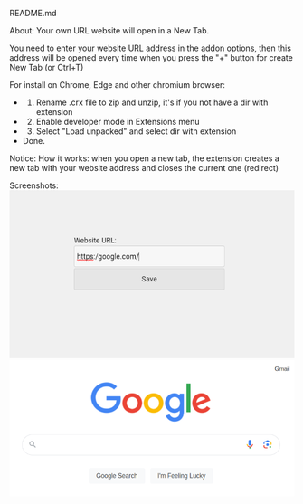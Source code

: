 README.md

About:
Your own URL website will open in a New Tab.

You need to enter your website URL address in the addon options, then this address will be opened every time when you press the "+" button for create New Tab (or Ctrl+T)

For install on Chrome, Edge and other chromium browser:
* 1. Rename .crx file to zip and unzip, it's if you not have a dir with extension
* 2. Enable developer mode in Extensions menu
* 3. Select "Load unpacked" and select dir with extension
* Done.


Notice:
How it works: when you open a new tab, the extension creates a new tab with your website address and closes the current one (redirect)




Screenshots:
![screenshot](screenshot.png)
![screenshot2](screenshot2.png)




